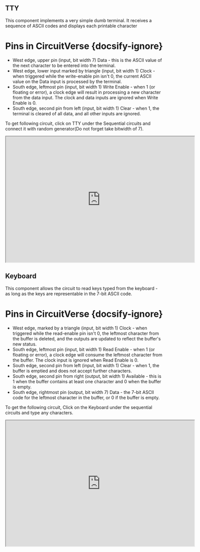 ## TTY

This component implements a very simple dumb terminal. It receives a sequence of ASCII codes and displays each printable character

# Pins in CircuitVerse {docsify-ignore}

* West edge, upper pin (input, bit width 7)
  Data - this is the ASCII value of the next character to be entered into the terminal.
* West edge, lower input marked by triangle (input, bit width 1)
  Clock - when triggered while the write-enable pin isn't 0, the current ASCII value on the Data input is processed by the terminal.
* South edge, leftmost pin (input, bit width 1)
  Write Enable - when 1 (or floating or error), a clock edge will result in processing a new character from the data input. The clock and data inputs are ignored when Write Enable is 0.
* South edge, second pin from left (input, bit width 1)
  Clear - when 1, the terminal is cleared of all data, and all other inputs are ignored.
  
 To get following circuit, click on TTY under the Sequential circuits and connect it with random generator(Do not forget take bitwidth of 7).
 
 <iframe width="600px" height="400px" src="https://circuitverse.org/simulator/embed/13085" id="projectPreview" scrolling="no" webkitAllowFullScreen mozAllowFullScreen allowFullScreen> </iframe>
 
 
 ## Keyboard
 
 This component allows the circuit to read keys typed from the keyboard - as long as the keys are representable in the 7-bit ASCII code.
 
 # Pins in CircuitVerse {docsify-ignore}
 
 * West edge, marked by a triangle (input, bit width 1)
   Clock - when triggered while the read-enable pin isn't 0, the leftmost character from the buffer is deleted, and the outputs are updated to reflect the buffer's new status.
*  South edge, leftmost pin (input, bit width 1)
   Read Enable - when 1 (or floating or error), a clock edge will consume the leftmost character from the buffer. The clock input is ignored when Read Enable is 0.
*  South edge, second pin from left (input, bit width 1)
   Clear - when 1, the buffer is emptied and does not accept further characters.
*  South edge, second pin from right (output, bit width 1)
   Available - this is 1 when the buffer contains at least one character and 0 when the buffer is empty.
*  South edge, rightmost pin (output, bit width 7)
   Data - the 7-bit ASCII code for the leftmost character in the buffer, or 0 if the buffer is empty.
   
  To get the following circuit, Click on the Keyboard under the sequential circuits and type any characters.
  
  <iframe width="600px" height="400px" src="https://circuitverse.org/simulator/embed/13087" id="projectPreview" scrolling="no" webkitAllowFullScreen mozAllowFullScreen allowFullScreen> </iframe>
